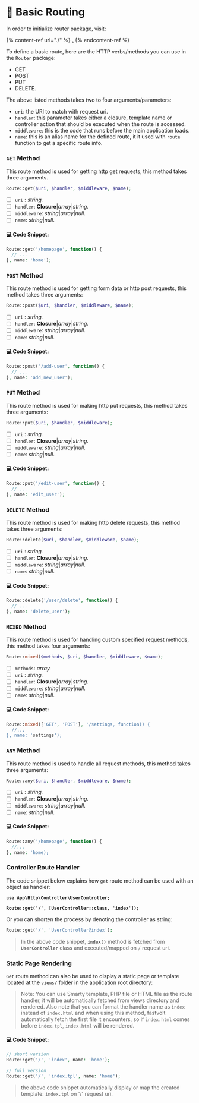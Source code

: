 # 🏁 Basic Routing

In order to initialize router package, visit:

{% content-ref url="./" %}
[.](./)
{% endcontent-ref %}


To define a basic route, here are the HTTP verbs/methods you can use in the `Router` package:

* GET
* POST
* PUT
* DELETE.

The above listed methods takes two to four arguments/parameters:

* `uri`: the URI to match with request uri.
* `handler`: this parameter takes either a closure, template name or controller action that should be executed when the route is accessed.
* `middleware`: this is the code that runs before the main application loads.
* `name`: this is an alias name for the defined route, it it used with `route` function to get a specific route info. 



### `GET` Method

This route method is used for getting http get requests, this method takes three arguments.

```php
Route::get($uri, $handler, $middleware, $name);
```

* [ ] `uri` : _string._
* [ ] `handler`:  **Closure**|_array_|_string._
* [ ] `middleware`: _string_|_array_|_null_.
* [ ] `name`: _string_|_null_.

#### :computer: Code Snippet:

```php
Route::get('/homepage', function() {
  // ...
}, name: 'home');
```



### &#x20;`POST` Method

This route method is used for getting form data or http post requests, this method takes three arguments:

```php
Route::post($uri, $handler, $middleware, $name);
```

* [ ] `uri` : _string._
* [ ] `handler`:  **Closure**|_array_|_string._
* [ ] `middleware`: _string_|_array_|_null_.
* [ ] `name`: _string_|_null_.

#### :computer: Code Snippet:

```php
Route::post('/add-user', function() {
  // ...
}, name: 'add_new_user');
```



### &#x20;`PUT` Method

This route method is used for making http put requests, this method takes three arguments:

```php
Route::put($uri, $handler, $middleware);
```

* [ ] `uri` : _string._
* [ ] `handler`:  **Closure**|_array_|_string._
* [ ] `middleware`: _string_|_array_|_null_.
* [ ] `name`: _string_|_null_.

#### :computer: Code Snippet:

```php
Route::put('/edit-user', function() {
  // ...
}, name: 'edit_user');
```



### `DELETE` Method

This route method is used for making http delete requests, this method takes three arguments:

```php
Route::delete($uri, $handler, $middleware, $name);
```

* [ ] `uri` : _string._
* [ ] `handler`:  **Closure**|_array_|_string._
* [ ] `middleware`: _string_|_array_|_null_.
* [ ] `name`: _string_|_null_.

#### :computer: Code Snippet:

```php
Route::delete('/user/delete', function() {
  // ...
}, name: 'delete_user');
```

### `MIXED` Method

This route method is used for handling custom specified request methods, this method takes four arguments:

```php
Route::mixed($methods, $uri, $handler, $middleware, $name);
```

* [ ] `methods`: _array._
* [ ] `uri` : _string._
* [ ] `handler`:  **Closure**|_array_|_string._
* [ ] `middleware`: _string_|_array_|_null_.
* [ ] `name`: _string_|_null_.

#### :computer: Code Snippet:

```php
Route::mixed(['GET', 'POST'], '/settings, function() {
  //...
}, name: 'settings');
```



### `ANY` Method

This route method is used to handle all request methods, this method takes three arguments:

```php
Route::any($uri, $handler, $middleware, $name);
```

* [ ] `uri` : _string._
* [ ] `handler`:  **Closure**|_array_|_string._
* [ ] `middleware`: _string_|_array_|_null_.
* [ ] `name`: _string_|_null_.

#### :computer: Code Snippet:

```php
Route::any('/homepage', function() {
  //...
}, name: 'home);
```



### Controller Route Handler

The code snippet below explains how `get` route method can be used with an object as handler:

<pre class="language-php"><code class="lang-php"><strong>use App\Http\Controller\UserController;
</strong><strong>
</strong><strong>Route::get('/', [UserController::class, 'index']);
</strong></code></pre>

Or you can shorten the process by denoting the controller as string:

```php
Route::get('/', 'UserController@index');
```

> In the above code snippet, **`index()`** method is fetched from **`UserController`** class and executed/mapped on `/` request uri.



### Static Page Rendering

`Get` route method can also be used to display a static page or template located at the `views/` folder in the application root directory:

> Note: You can use Smarty template, PHP file or HTML file as the route handler, it will be automatically fetched from views directory and rendered.
> Also note that you can format the handler name as `index` instead of `index.html` and when using this method, fastvolt automatically fetch the first file it encounters, so if `index.html` comes before `index.tpl`, `index.html` will be rendered.

#### :computer: Code Snippet:
```php
// short version
Route::get('/', 'index', name: 'home');

// full version
Route::get('/', 'index.tpl', name: 'home');
```

> the above code snippet automatically display or map the created template: `index.tpl` on '/' request uri.

